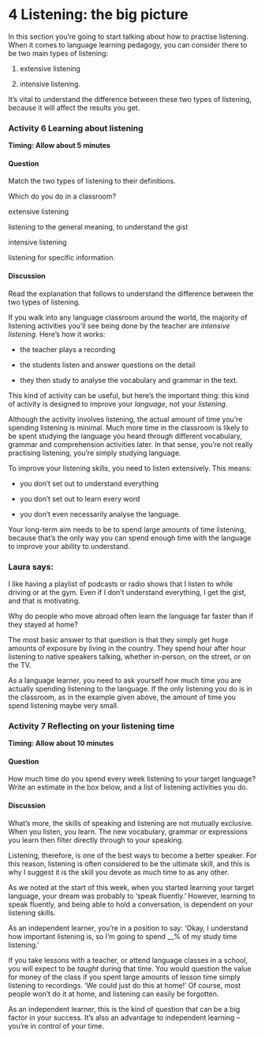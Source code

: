 # 4 Listening: the big picture


In this section you’re going to start talking about how to practise listening. When it comes to language learning pedagogy, you can consider there to be two main types of listening:

1. extensive listening

2. intensive listening.

It’s vital to understand the difference between these two types of listening, because it will affect the results you get.


### Activity 6 Learning about listening 
__Timing: Allow about 5 minutes__


#### Question

Match the two types of listening to their definitions.

Which do you do in a classroom?

extensive listening

listening to the general meaning, to understand the gist

intensive listening

listening for specific information.


#### Discussion

Read the explanation that follows to understand the difference between the two types of listening.



If you walk into any language classroom around the world, the majority of listening activities you’ll see being done by the teacher are *intensive listening*. Here’s how it works:

* the teacher plays a recording

* the students listen and answer questions on the detail

* they then study to analyse the vocabulary and grammar in the text.

This kind of activity can be useful, but here’s the important thing: this kind of activity is designed to improve your *language*, not your *listening*.

Although the activity involves listening, the actual amount of time you’re spending listening is minimal. Much more time in the classroom is likely to be spent studying the language you heard through different vocabulary, grammar and comprehension activities later. In that sense, you’re not really practising listening, you’re simply studying language.

To improve your listening skills, you need to listen extensively. This means:

* you don’t set out to understand everything

* you don’t set out to learn every word

* you don’t even necessarily analyse the language.

Your long-term aim needs to be to spend large amounts of time listening, because that’s the only way you can spend enough time with the language to improve your ability to understand.


### Laura says:

I like having a playlist of podcasts or radio shows that I listen to while driving or at the gym. Even if I don’t understand everything, I get the gist, and that is motivating.



Why do people who move abroad often learn the language far faster than if they stayed at home?

The most basic answer to that question is that they simply get huge amounts of exposure by living in the country. They spend hour after hour listening to native speakers talking, whether in-person, on the street, or on the TV.

As a language learner, you need to ask yourself how much time you are actually spending listening to the language. If the only listening you do is in the classroom, as in the example given above, the amount of time you spend listening maybe very small.


### Activity 7 Reflecting on your listening time 
__Timing: Allow about 10 minutes__


#### Question

How much time do you spend every week listening to your target language? Write an estimate in the box below, and a list of listening activities you do.


#### Discussion

What’s more, the skills of speaking and listening are not mutually exclusive. When you listen, you learn. The new vocabulary, grammar or expressions you learn then filter directly through to your speaking.

Listening, therefore, is one of the best ways to become a better speaker. For this reason, listening is often considered to be the ultimate skill, and this is why I suggest it is the skill you devote as much time to as any other.

As we noted at the start of this week, when you started learning your target language, your dream was probably to ‘speak fluently.’ However, learning to speak fluently, and being able to hold a conversation, is dependent on your listening skills.

As an independent learner, you’re in a position to say: ‘Okay, I understand how important listening is, so I’m going to spend __% of my study time listening.’

If you take lessons with a teacher, or attend language classes in a school, you will expect to be *taught* during that time. You would question the value for money of the class if you spent large amounts of lesson time simply listening to recordings. ‘We could just do this at home!’ Of course, most people won’t do it at home, and listening can easily be forgotten.

As an independent learner, this is the kind of question that can be a big factor in your success. It’s also an advantage to independent learning – you’re in control of your time.



